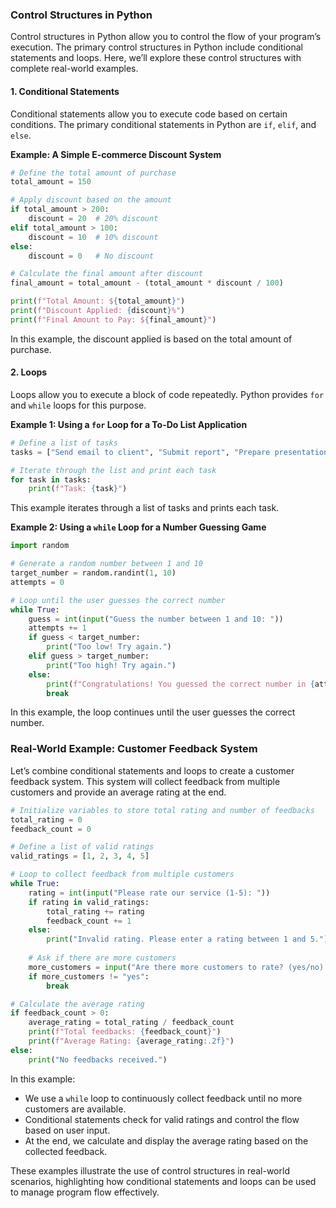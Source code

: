 ### Control Structures in Python

Control structures in Python allow you to control the flow of your program’s execution. The primary control structures in Python include conditional statements and loops. Here, we’ll explore these control structures with complete real-world examples.

#### 1. Conditional Statements
Conditional statements allow you to execute code based on certain conditions. The primary conditional statements in Python are `if`, `elif`, and `else`.

**Example: A Simple E-commerce Discount System**

```python
# Define the total amount of purchase
total_amount = 150

# Apply discount based on the amount
if total_amount > 200:
    discount = 20  # 20% discount
elif total_amount > 100:
    discount = 10  # 10% discount
else:
    discount = 0   # No discount

# Calculate the final amount after discount
final_amount = total_amount - (total_amount * discount / 100)

print(f"Total Amount: ${total_amount}")
print(f"Discount Applied: {discount}%")
print(f"Final Amount to Pay: ${final_amount}")
```

In this example, the discount applied is based on the total amount of purchase.

#### 2. Loops
Loops allow you to execute a block of code repeatedly. Python provides `for` and `while` loops for this purpose.

**Example 1: Using a `for` Loop for a To-Do List Application**

```python
# Define a list of tasks
tasks = ["Send email to client", "Submit report", "Prepare presentation"]

# Iterate through the list and print each task
for task in tasks:
    print(f"Task: {task}")
```

This example iterates through a list of tasks and prints each task.

**Example 2: Using a `while` Loop for a Number Guessing Game**

```python
import random

# Generate a random number between 1 and 10
target_number = random.randint(1, 10)
attempts = 0

# Loop until the user guesses the correct number
while True:
    guess = int(input("Guess the number between 1 and 10: "))
    attempts += 1
    if guess < target_number:
        print("Too low! Try again.")
    elif guess > target_number:
        print("Too high! Try again.")
    else:
        print(f"Congratulations! You guessed the correct number in {attempts} attempts.")
        break
```

In this example, the loop continues until the user guesses the correct number.

### Real-World Example: Customer Feedback System

Let’s combine conditional statements and loops to create a customer feedback system. This system will collect feedback from multiple customers and provide an average rating at the end.

```python
# Initialize variables to store total rating and number of feedbacks
total_rating = 0
feedback_count = 0

# Define a list of valid ratings
valid_ratings = [1, 2, 3, 4, 5]

# Loop to collect feedback from multiple customers
while True:
    rating = int(input("Please rate our service (1-5): "))
    if rating in valid_ratings:
        total_rating += rating
        feedback_count += 1
    else:
        print("Invalid rating. Please enter a rating between 1 and 5.")
    
    # Ask if there are more customers
    more_customers = input("Are there more customers to rate? (yes/no): ").lower()
    if more_customers != "yes":
        break

# Calculate the average rating
if feedback_count > 0:
    average_rating = total_rating / feedback_count
    print(f"Total feedbacks: {feedback_count}")
    print(f"Average Rating: {average_rating:.2f}")
else:
    print("No feedbacks received.")
```

In this example:
- We use a `while` loop to continuously collect feedback until no more customers are available.
- Conditional statements check for valid ratings and control the flow based on user input.
- At the end, we calculate and display the average rating based on the collected feedback.

These examples illustrate the use of control structures in real-world scenarios, highlighting how conditional statements and loops can be used to manage program flow effectively.
